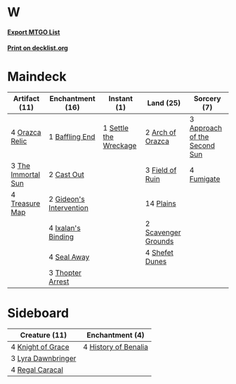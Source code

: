 # W

#### [Export MTGO List](../collection/W/W.txt)
#### [Print on decklist.org](http://decklist.org/?deckmain=3%09Approach%20of%20the%20Second%20Sun%0A2%09Arch%20of%20Orazca%0A1%09Baffling%20End%0A2%09Cast%20Out%0A3%09Field%20of%20Ruin%0A4%09Fumigate%0A2%09Gideon's%20Intervention%0A4%09Ixalan's%20Binding%0A4%09Orazca%20Relic%0A14%09Plains%0A2%09Scavenger%20Grounds%0A4%09Seal%20Away%0A1%09Settle%20the%20Wreckage%0A4%09Shefet%20Dunes%0A3%09The%20Immortal%20Sun%0A3%09Thopter%20Arrest%0A4%09Treasure%20Map&deckside=4%09History%20of%20Benalia%0A4%09Knight%20of%20Grace%0A3%09Lyra%20Dawnbringer%0A4%09Regal%20Caracal)
# Maindeck

|                                        Artifact (11)                                        |                                         Enchantment (16)                                         |                                          Instant (1)                                           |                                          Land (25)                                           |                                              Sorcery (7)                                              |
|---------------------------------------------------------------------------------------------|--------------------------------------------------------------------------------------------------|------------------------------------------------------------------------------------------------|----------------------------------------------------------------------------------------------|-------------------------------------------------------------------------------------------------------|
|4 [Orazca Relic](http://gatherer.wizards.com/Pages/Card/Details.aspx?multiverseid=439845)    |1 [Baffling End](http://gatherer.wizards.com/Pages/Card/Details.aspx?multiverseid=439658)         |1 [Settle the Wreckage](http://gatherer.wizards.com/Pages/Card/Details.aspx?multiverseid=435186)|2 [Arch of Orazca](http://gatherer.wizards.com/Pages/Card/Details.aspx?multiverseid=439849)   |3 [Approach of the Second Sun](http://gatherer.wizards.com/Pages/Card/Details.aspx?multiverseid=426706)|
|3 [The Immortal Sun](http://gatherer.wizards.com/Pages/Card/Details.aspx?multiverseid=439844)|2 [Cast Out](http://gatherer.wizards.com/Pages/Card/Details.aspx?multiverseid=426710)             |                                                                                                |3 [Field of Ruin](http://gatherer.wizards.com/Pages/Card/Details.aspx?multiverseid=435415)    |4 [Fumigate](http://gatherer.wizards.com/Pages/Card/Details.aspx?multiverseid=417588)                  |
|4 [Treasure Map](http://gatherer.wizards.com/Pages/Card/Details.aspx?multiverseid=435410)    |2 [Gideon's Intervention](http://gatherer.wizards.com/Pages/Card/Details.aspx?multiverseid=426717)|                                                                                                |14 [Plains](http://gatherer.wizards.com/Pages/Card/Details.aspx?multiverseid=439601)          |                                                                                                       |
|                                                                                             |4 [Ixalan's Binding](http://gatherer.wizards.com/Pages/Card/Details.aspx?multiverseid=435168)     |                                                                                                |2 [Scavenger Grounds](http://gatherer.wizards.com/Pages/Card/Details.aspx?multiverseid=430871)|                                                                                                       |
|                                                                                             |4 [Seal Away](http://gatherer.wizards.com/Pages/Card/Details.aspx?multiverseid=442919)            |                                                                                                |4 [Shefet Dunes](http://gatherer.wizards.com/Pages/Card/Details.aspx?multiverseid=430872)     |                                                                                                       |
|                                                                                             |3 [Thopter Arrest](http://gatherer.wizards.com/Pages/Card/Details.aspx?multiverseid=423692)       |                                                                                                |                                                                                              |                                                                                                       |


# Sideboard

|                                        Creature (11)                                        |                                        Enchantment (4)                                        |
|---------------------------------------------------------------------------------------------|-----------------------------------------------------------------------------------------------|
|4 [Knight of Grace](http://gatherer.wizards.com/Pages/Card/Details.aspx?multiverseid=442911) |4 [History of Benalia](http://gatherer.wizards.com/Pages/Card/Details.aspx?multiverseid=442909)|
|3 [Lyra Dawnbringer](http://gatherer.wizards.com/Pages/Card/Details.aspx?multiverseid=442914)|                                                                                               |
|4 [Regal Caracal](http://gatherer.wizards.com/Pages/Card/Details.aspx?multiverseid=426726)   |                                                                                               |


